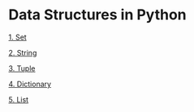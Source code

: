 # Data Structures in Python

[1. Set]()

[2. String](/Strings)

[3. Tuple]()

[4. Dictionary]()

[5. List](/Lists)
